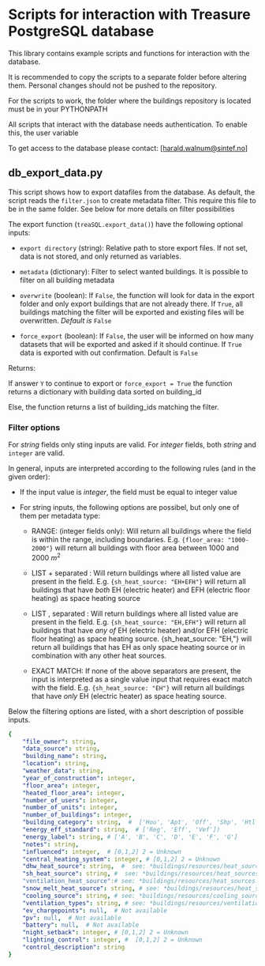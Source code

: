 # Scripts for interaction with Treasure PostgreSQL database

This library contains example scripts and functions for interaction with the database. 

It is recommended to copy the scripts to a separate folder before altering them. Personal changes should not be pushed to the repository.

For the scripts to work, the folder where the buildings repository is located must be in your PYTHONPATH

All scripts that interact with the database needs authentication. To enable this, the user variable

To get access to the database please contact: [harald.walnum@sintef.no]

## db_export_data.py

This script shows how to export datafiles from the database. As default, the script reads the `filter.json` to create metadata filter. This require this file to be in the same folder. See below for more details on filter possibilities

The export function (`treaSQL.export_data()`)  have the following optional inputs: 

- `export directory` (string): Relative path to store export files. If not set, data is not stored, and only returned as variables.

- `metadata` (dictionary): Filter to select wanted buildings. It is possible to filter on all building metadata 

- `overwrite` (boolean): If `False`, the function will look for data in the export folder and only export buildings that are not already there. If `True`, all buildings matching the filter will be exported and existing files will be overwritten. *Default is* `False`

- `force_export` (boolean): If `False`, the user will be informed on how many datasets that will be exported and asked if it should continue. If `True` data is exported with out confirmation. Default is `False`

Returns:

If answer `Y` to continue to export or `force_export = True` the function returns a dictionary with building data sorted on building_id

Else, the function returns a list of building_ids matching the filter.

### Filter options

For $string$ fields only sting inputs are valid. For $integer$ fields, both $string$ and `integer` are valid. 

In general, inputs are interpreted according to the following rules (and in the given order):

- If the input value is $integer$, the field must be equal to integer value

- For string inputs, the following options are possibel, but only one of them per metadata type:
  
  - RANGE: (integer fields only): Will return all buildings where the field is within the range, including boundaries. E.g. `{floor_area: "1000-2000"}` will return all buildings with floor area between 1000 and 2000 $m^2$
  
  - LIST + separated : Will return buildings where all listed value are present in the field. E.g. `{sh_heat_source: "EH+EFH"}` will return all buildings that have *both* EH (electric heater) and EFH (electric floor heating) as space heating source
  
  - LIST , separated : Will return buildings where all listed value are present in the field. E.g. `{sh_heat_source: "EH,EFH"}` will return all buildings that have *any of* EH (electric heater) and/or EFH (electric floor heating) as space heating source. {sh_heat_source: "EH,"} will return all buildings that has EH as only space heating source or in combination with any other heat sources.
  
  - EXACT MATCH: If none of the above separators are present, the input is interpreted as a single value input that requires exact match with the field. E.g. `{sh_heat_source: "EH"}` will return all buildings that have *only* EH (electric heater) as space heating source.

Below the filtering options are listed, with a short description of possible inputs.
```yaml
{
    "file_owner": string,
    "data_source": string,
    "building_name": string,
    "location": string,
    "weather_data": string,
    "year_of_construction": integer,
    "floor_area": integer,
    "heated_floor_area": integer,
    "number_of_users": integer,
    "number_of_units": integer,
    "number_of_buildings": integer,
    "building_category": string,  #  ['Hou', 'Apt', 'Off', 'Shp', 'Htl', 'Kdg', 'Sch', 'Uni', 'CuS', 'Nsh', 'Hos'])
    "energy_eff_standard": string,  # ['Reg', 'Eff', 'Vef'])
    "energy_label": string, # ['A', 'B', 'C', 'D', 'E', 'F', 'G']
    "notes": string,
    "influenced": integer,  # [0,1,2] 2 = Unknown
    "central_heating_system": integer, # [0,1,2] 2 = Unknown
    "dhw_heat_source": string,  #  see: *buildings/resources/heat_sources.csv*
    "sh_heat_source": string, #  see: *buildings/resources/heat_sources.csv*
    "ventilation_heat_source":# see: *buildings/resources/heat_sources.csv*
    "snow_melt_heat_source": string, # see: *buildings/resources/heat_sources.csv*
    "cooling_source": string, # see: *buildings/resources/cooling_sources.csv*
    "ventilation_types": string, # see: *buildings/resources/ventilation_types.csv*
    "ev_chargepoints": null,  # Not available
    "pv": null,  # Not available
    "battery": null,  # Not available
    "night_setback": integer, # [0,1,2] 2 = Unknown
    "lighting_control": integer, #  [0,1,2] 2 = Unknown
    "control_description": string
}
```
